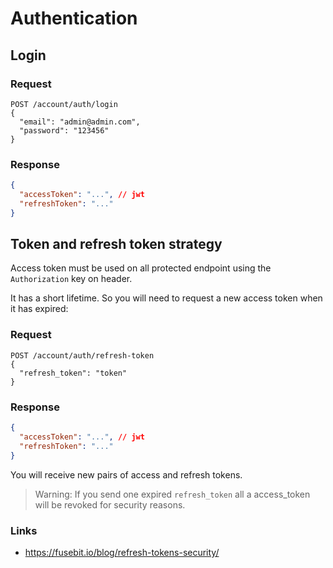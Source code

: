 # Authentication

## Login

### Request

```
POST /account/auth/login
{
  "email": "admin@admin.com",
  "password": "123456"
}
```

### Response

```json
{
  "accessToken": "...", // jwt
  "refreshToken": "..."
}
```

## Token and refresh token strategy

Access token must be used on all protected endpoint using the `Authorization` key on header.

It has a short lifetime. So you will need to request a new access token when it has expired:

### Request

```
POST /account/auth/refresh-token
{
  "refresh_token": "token"
}
```

### Response

```json
{
  "accessToken": "...", // jwt
  "refreshToken": "..."
}
```

You will receive new pairs of access and refresh tokens.

> Warning: If you send one expired `refresh_token` all a access_token will be revoked for security reasons.

### Links

- https://fusebit.io/blog/refresh-tokens-security/
